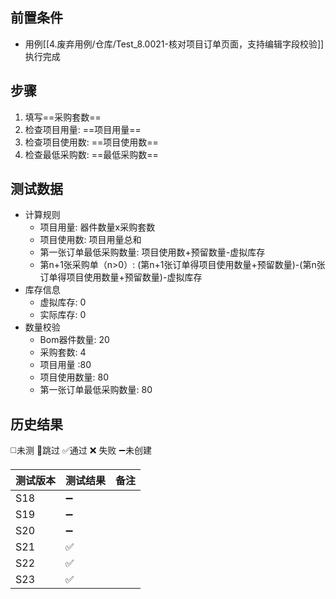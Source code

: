 
## 前置条件

- 用例[[4.废弃用例/仓库/Test_8.0021-核对项目订单页面，支持编辑字段校验]] 执行完成

## 步骤

1. 填写==采购套数== 
2. 检查项目用量: ==项目用量== 
3. 检查项目使用数: ==项目使用数== 
4. 检查最低采购数: ==最低采购数== 

## 测试数据

- 计算规则
	- 项目用量: 器件数量x采购套数
	- 项目使用数: 项目用量总和
	- 第一张订单最低采购数量: 项目使用数+预留数量-虚拟库存
	- 第n+1张采购单（n>0）: (第n+1张订单得项目使用数量+预留数量)-(第n张订单得项目使用数量+预留数量)-虚拟库存
- 库存信息
	- 虚拟库存: 0
	- 实际库存: 0
- 数量校验
	- Bom器件数量: 20
	- 采购套数: 4
	- 项目用量 :80
	- 项目使用数量: 80
	- 第一张订单最低采购数量: 80

## 历史结果
 ◻️未测    🚫跳过     ✅通过    ❌ 失败    ➖未创建
 
| 测试版本 | 测试结果 | 备注 |
| ---- | ---- | ---- |
| S18 | ➖ |  |
| S19 | ➖ |  |
| S20 | ➖ |  |
| S21 | ✅ |  |
| S22 | ✅ |  |
| S23 | ✅ |  |
